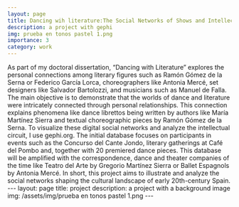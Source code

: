 ```yaml
---
layout: page
title: Dancing wih literature:The Social Networks of Shows and Intellectual Circuits in Spain (1911-1933)
description: a project with gephi
img: prueba en tonos pastel 1.png
importance: 3
category: work
---
```


As part of my doctoral dissertation, “Dancing with Literature” explores the personal connections among literary figures such as Ramón Gómez de la Serna or Federico García Lorca, choreographers like Antonia Mercé, set designers like Salvador Bartolozzi, and musicians such as Manuel de Falla. The main objective is to demonstrate that the worlds of dance and literature were intricately connected through personal relationships. This connection explains phenomena like dance librettos being written by authors like María Martínez Sierra and textual choreographic pieces by Ramón Gómez de la Serna. To visualize these digital social networks and analyze the intellectual circuit, I use gephi.org. The initial database focuses on participants in events such as the Concurso del Cante Jondo, literary gatherings at Café del Pombo and, together with 20 premiered dance pieces. This database will be amplified with the correspondence, dance and theater companies of the time like Teatro del Arte by Gregorio Martínez Sierra or Ballet Espagnols by Antonia Mercé. In short, this project aims to illustrate and analyze the social networks shaping the cultural landscape of early 20th-century Spain.
    ---
    layout: page
    title: project
    description: a project with a background image
    img: /assets/img/prueba en tonos pastel 1.png
    ---

